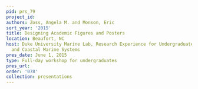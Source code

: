 ```yaml
---
pid: prs_79
project_id: 
authors: Zoss, Angela M. and Monson, Eric
sort_year: '2015'
title: Designing Academic Figures and Posters
location: Beaufort, NC
host: Duke University Marine Lab, Research Experience for Undergraduates in Estuarine
  and Coastal Marine Systems
pres_date: June 1, 2015
type: Full-day workshop for undergraduates
pres_url: 
order: '078'
collection: presentations
---
```

